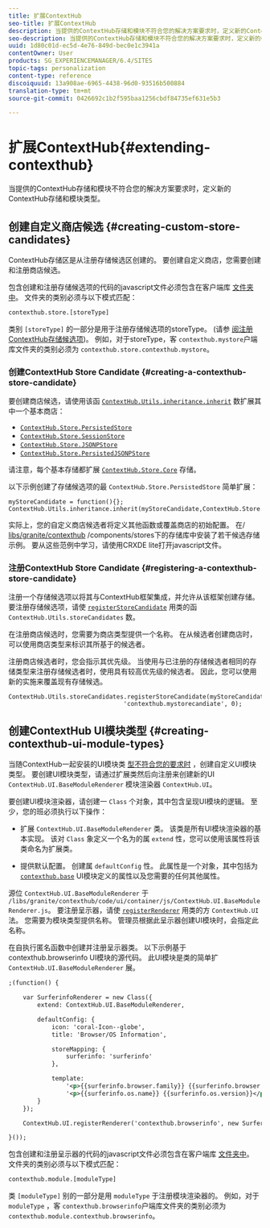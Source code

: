 ```yaml
---
title: 扩展ContextHub
seo-title: 扩展ContextHub
description: 当提供的ContextHub存储和模块不符合您的解决方案要求时，定义新的ContextHub存储和模块类型
seo-description: 当提供的ContextHub存储和模块不符合您的解决方案要求时，定义新的ContextHub存储和模块类型
uuid: 1d80c01d-ec5d-4e76-849d-bec0e1c3941a
contentOwner: User
products: SG_EXPERIENCEMANAGER/6.4/SITES
topic-tags: personalization
content-type: reference
discoiquuid: 13a908ae-6965-4438-96d0-93516b500884
translation-type: tm+mt
source-git-commit: 0426692c1b2f595baa1256cbdf84735ef631e5b3

---
```



# 扩展ContextHub{#extending-contexthub}

当提供的ContextHub存储和模块不符合您的解决方案要求时，定义新的ContextHub存储和模块类型。

## 创建自定义商店候选 {#creating-custom-store-candidates}

ContextHub存储区是从注册存储候选区创建的。 要创建自定义商店，您需要创建和注册商店候选。

包含创建和注册存储候选项的代码的javascript文件必须包含在客户端库 [文件夹中](/help/sites-developing/clientlibs.md#creating-client-library-folders)。 文件夹的类别必须与以下模式匹配：

```xml
contexthub.store.[storeType]
```

类别 `[storeType]` 的一部分是用于注册存储候选项的storeType。 (请参 [阅注册ContextHub存储候选项](/help/sites-developing/ch-extend.md#registering-a-contexthub-store-candidate))。 例如，对于storeType，客 `contexthub.mystore`户端库文件夹的类别必须为 `contexthub.store.contexthub.mystore`。

### 创建ContextHub Store Candidate {#creating-a-contexthub-store-candidate}

要创建商店候选，请使用该函 [`ContextHub.Utils.inheritance.inherit`](/help/sites-developing/contexthub-api.md#inherit-child-parent) 数扩展其中一个基本商店：

* [`ContextHub.Store.PersistedStore`](/help/sites-developing/contexthub-api.md#contexthub-store-persistedstore)
* [`ContextHub.Store.SessionStore`](/help/sites-developing/contexthub-api.md#contexthub-store-sessionstore)
* [`ContextHub.Store.JSONPStore`](/help/sites-developing/contexthub-api.md#contexthub-store-jsonpstore)
* [`ContextHub.Store.PersistedJSONPStore`](/help/sites-developing/contexthub-api.md#contexthub-store-persistedjsonpstore)

请注意，每个基本存储都扩展 [`ContextHub.Store.Core`](/help/sites-developing/contexthub-api.md#contexthub-store-core) 存储。

以下示例创建了存储候选项的最 `ContextHub.Store.PersistedStore` 简单扩展：

```
myStoreCandidate = function(){};
ContextHub.Utils.inheritance.inherit(myStoreCandidate,ContextHub.Store.PersistedStore);
```

实际上，您的自定义商店候选者将定义其他函数或覆盖商店的初始配置。 在/ [libs/granite/contexthub](/help/sites-developing/ch-samplestores.md) /components/stores下的存储库中安装了若干候选存储示例。 要从这些范例中学习，请使用CRXDE lite打开javascript文件。

### 注册ContextHub Store Candidate {#registering-a-contexthub-store-candidate}

注册一个存储候选项以将其与ContextHub框架集成，并允许从该框架创建存储。 要注册存储候选项，请使 [`registerStoreCandidate`](/help/sites-developing/contexthub-api.md#registerstorecandidate-store-storetype-priority-applies) 用类的函 `ContextHub.Utils.storeCandidates` 数。

在注册商店候选时，您需要为商店类型提供一个名称。 在从候选者创建商店时，可以使用商店类型来标识其所基于的候选者。

注册商店候选者时，您会指示其优先级。 当使用与已注册的存储候选者相同的存储类型来注册存储候选者时，使用具有较高优先级的候选者。 因此，您可以使用新的实施来覆盖现有存储候选。

```
ContextHub.Utils.storeCandidates.registerStoreCandidate(myStoreCandidate, 
                                'contexthub.mystorecandiate', 0);
```

## 创建ContextHub UI模块类型 {#creating-contexthub-ui-module-types}

当随ContextHub一起安装的UI模块类 [型不符合您的要求时](/help/sites-developing/ch-samplemodules.md) ，创建自定义UI模块类型。 要创建UI模块类型，请通过扩展类然后向注册来创建新的UI `ContextHub.UI.BaseModuleRenderer` 模块渲染器 `ContextHub.UI`。

要创建UI模块渲染器，请创建一 `Class` 个对象，其中包含呈现UI模块的逻辑。 至少，您的班必须执行以下操作：

* 扩展 `ContextHub.UI.BaseModuleRenderer` 类。 该类是所有UI模块渲染器的基本实现。 该对 `Class` 象定义一个名为的属 `extend` 性，您可以使用该属性将该类命名为扩展类。

* 提供默认配置。 创建属 `defaultConfig` 性。 此属性是一个对象，其中包括为 [`contexthub.base`](/help/sites-developing/ch-samplemodules.md#contexthub-base-ui-module-type) UI模块定义的属性以及您需要的任何其他属性。

源位 `ContextHub.UI.BaseModuleRenderer` 于 `/libs/granite/contexthub/code/ui/container/js/ContextHub.UI.BaseModuleRenderer.js`。  要注册呈示器，请使 [`registerRenderer`](/help/sites-developing/contexthub-api.md#registerrenderer-moduletype-renderer-dontrender) 用类的方 `ContextHub.UI` 法。 您需要为模块类型提供名称。 管理员根据此呈示器创建UI模块时，会指定此名称。

在自执行匿名函数中创建并注册呈示器类。 以下示例基于contexthub.browserinfo UI模块的源代码。 此UI模块是类的简单扩 `ContextHub.UI.BaseModuleRenderer` 展。

```xml
;(function() {

    var SurferinfoRenderer = new Class({
        extend: ContextHub.UI.BaseModuleRenderer,

        defaultConfig: {
            icon: 'coral-Icon--globe',
            title: 'Browser/OS Information',

            storeMapping: {
                surferinfo: 'surferinfo'
            },

            template:
                '<p>{{surferinfo.browser.family}} {{surferinfo.browser.version}}</p>' +
                '<p>{{surferinfo.os.name}} {{surferinfo.os.version}}</p>'
        }
    });

    ContextHub.UI.registerRenderer('contexthub.browserinfo', new SurferinfoRenderer());

}());
```

包含创建和注册呈示器的代码的javascript文件必须包含在客户端库 [文件夹中](/help/sites-developing/clientlibs.md#creating-client-library-folders)。 文件夹的类别必须与以下模式匹配：

```xml
contexthub.module.[moduleType]
```

类 `[moduleType]` 别的一部分是用 `moduleType` 于注册模块渲染器的。 例如，对于 `moduleType` ，客 `contexthub.browserinfo`户端库文件夹的类别必须为 `contexthub.module.contexthub.browserinfo`。
